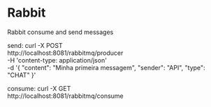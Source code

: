 # Rabbit
Rabbit consume and send messages

send:
curl -X POST \
  http://localhost:8081/rabbitmq/producer \
  -H 'content-type: application/json' \
  -d '{
	"content": "Minha primeira messagem",
	"sender": "API",
	"type": "CHAT"
}'

consume:
curl -X GET \
http://localhost:8081/rabbitmq/consume
